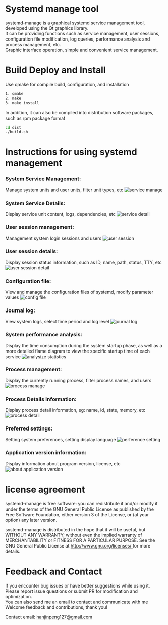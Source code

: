 
# Systemd manage tool
systemd-manage is a graphical systemd service management tool, developed using the Qt graphics library.  
It can be providing functions such as service management, user sessions, configuration file modification, log queries, performance analysis and process management, etc.  
Graphic interface operation, simple and convenient service management.

# Build Deploy and Install
Use qmake for compile build, configuration, and installation

```bash
1. qmake
2. make
3. make install
```

In addition, it can also be compiled into distribution software packages, such as rpm package format
```bash
cd dist
./build.sh
```

# Instructions for using systemd management
### System Service Management:
Manage system units and user units, filter unit types, etc
![service manage](./images/en/service-manage-view-1.png "systemd service unit manage")

### System Service Details:
Display service unit content, logs, dependencies, etc
![service detail](images/en/service-detail-view-1.png "service unit detail")

### User session management:
Management system login sessions and users
![user session](images/en/user-session-view-1.png "user session info")

### User session details:
Display session status information, such as ID, name, path, status, TTY, etc
![user session detail](images/en/user-session-detail-1.png "show user session detail")

### Configuration file:
View and manage the configuration files of systemd, modify parameter values
![config file](images/en/config-file-view-1.png "config file info")

### Journal log:
View system logs, select time period and log level
![journal log](images/en/journal-log-view-1.png "show journal log")

### System performance analysis:
Display the time consumption during the system startup phase, as well as a more detailed flame diagram to view the specific startup time of each service
![analysize statistics](images/en/analysize-statistics-view-1.png "systemd performance analysize statistics")

### Process management:
Display the currently running process, filter process names, and users
![process manage](images/en/process-manage-view-1.png "process management")

### Process Details Information:
Display process detail information, eg: name, id, state, memory, etc
![process detail](images/en/process-detail-view-1.png "process detail information")

### Preferred settings:
Setting system preferences, setting display language
![perference setting](images/en/setting-view-1.png "program perference setting")

### Application version information:
Display information about program version, license, etc
![about application version](images/en/about-view-1.png "abuot version info")

# license agreement
systemd-manage is free software: you can redistribute it and/or modify it under the terms of the GNU General Public License as published by the Free Software Foundation, either version 3 of the License, or (at your option) any later version.

systemd-manage is distributed in the hope that it will be useful, but WITHOUT ANY WARRANTY; without even the implied warranty of MERCHANTABILITY or FITNESS FOR A PARTICULAR PURPOSE. See the GNU General Public License at [ http://www.gnu.org/licenses/ ]( http://www.gnu.org/licenses/ ) for more details.

# Feedback and Contact
If you encounter bug issues or have better suggestions while using it.  
Please report issue questions or submit PR for modification and optimization.  
You can also send me an email to contact and communicate with me  
Welcome feedback and contributions, thank you!

Contact email:  [hanjinpeng127@gmail.com](mailto:hanjinpeng127@gmail.com)
